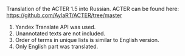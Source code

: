 Translation of the ACTER 1.5 into Russian.
ACTER can be found here: https://github.com/AylaRT/ACTER/tree/master

1. Yandex Translate API was used.
2. Unannotated texts are not included.
3. Order of terms in unique lists is similar to English version.
4. Only English part was translated.